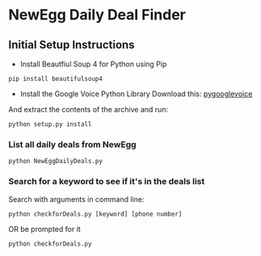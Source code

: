 # NewEgg Daily Deal Finder


## Initial Setup Instructions
* Install Beautfiul Soup 4 for Python using Pip
```
pip install beautifulsoup4
```
* Install the Google Voice Python Library
Download this:
[pygooglevoice](https://bwpayne-pygooglevoice-auth-fix.googlecode.com/archive/56f4aaf3b1804977205076861e19ef79359bd7dd.zip)

And extract the contents of the archive and run:
```
python setup.py install
```

### List all daily deals from NewEgg
```
python NewEggDailyDeals.py
```

### Search for a keyword to see if it's in the deals list
Search with arguments in command line:
```
python checkforDeals.py [keyword] [phone number]
``` 
OR be prompted for it
```
python checkforDeals.py
```
